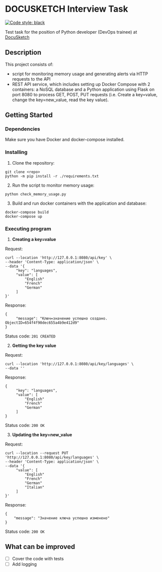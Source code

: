 # DOCUSKETCH Interview Task
[![Code style: black](https://img.shields.io/badge/code%20style-black-000000.svg)](https://github.com/psf/black)

Test task for the position of Python developer (DevOps trainee) at [DocuSketch](https://hh.ru/employer/5714322)


## Description
This project consists of:
- script for monitoring memory usage and generating alerts via HTTP requests to the API
- REST API service, which includes setting up Docker Compose with 2 containers: a NoSQL database and a Python application using Flask on port 8080 to process GET, POST, PUT requests (i.e. Create a key=value, change the key=new_value, read the key value).

## Getting Started

### Dependencies
Make sure you have Docker and docker-compose installed.

### Installing
1. Clone the repository:
```
git clone <repo>
python -m pip install -r ./requirements.txt
```
2. Run the script to monitor memory usage:
```
python check_memory_usage.py
```
3. Build and run docker containers with the application and database:
```
docker-compose build
docker-compose up
```

### Executing program
1. **Creating a key=value**

Request:
```
curl --location 'http://127.0.0.1:8080/api/key' \
--header 'Content-Type: application/json' \
--data '{
     "key": "languages",
     "value": [
         "English"
         "French"
         "German"
     ]
}'
```
Response:
```
{
     "message": "Ключ=значение успешно создано. ObjectID=654f4f90dec655a4b9e412d9"
}
```
Status code: `201 CREATED`


2. **Getting the key value**

Request:
```
curl --location 'http://127.0.0.1:8080/api/key/languages' \
--data ''
```
Response:
```
{
     "key": "languages",
     "value": [
         "English"
         "French"
         "German"
     ]
}
```
Status code: `200 OK`

3. **Updating the key=new_value**

Request:
```
curl --location --request PUT 'http://127.0.0.1:8080/api/key/languages' \
--header 'Content-Type: application/json' \
--data '{
     "value": [
         "English"
         "French"
         "German"
         "Italian"
     ]
}'
```
Response:
```
{
    "message": "Значение ключа успешно изменено"
}
```
Status code: `200 OK`

## What can be improved
- [ ] Cover the code with tests
- [ ] Add logging